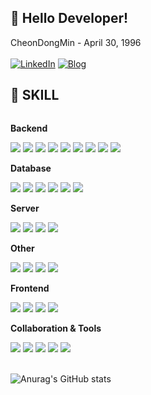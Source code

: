 ## 👋 Hello Developer!

<!--
Here are some ideas to get you started:

- 🔭 I’m currently working on ...
- 🌱 I’m currently learning ...
- 👯 I’m looking to collaborate on ...
- 🤔 I’m looking for help with ...
- 💬 Ask me about ...
- 📫 How to reach me: ...
- 😄 Pronouns: ...
- ⚡ Fun fact: ...
-->

CheonDongMin - April 30, 1996 <br><br>
[![LinkedIn](https://img.shields.io/badge/LinkedIn-%230077B5.svg?style=for-the-badge&logo=linkedin&logoColor=white)](https://www.linkedin.com/in/%EB%8F%99%EB%AF%BC-%EC%B2%9C-9967352a2/)
[![Blog](https://img.shields.io/badge/Blog-%23FF5722.svg?style=for-the-badge&logo=tistory&logoColor=white)](https://frogcodepond.tistory.com/)

## 🔨 SKILL
<div style="display:flex; flex-direction:column; align-items:flex-start;">
    <!-- Backend -->
    <p><strong>Backend</strong></p>
    <div>
        <img src="https://img.shields.io/badge/Java-000000?style=for-the-badge&logo=openjdk&logoColor=white"> 
        <img src="https://img.shields.io/badge/Spring Boot-6DB33F?style=for-the-badge&logo=spring boot&logoColor=white">  
        <img src="https://img.shields.io/badge/Spring Security-6DB33F?style=for-the-badge&logo=Spring Security&logoColor=white">
        <img src="https://img.shields.io/badge/Hibernate-59666C?style=for-the-badge&logo=Hibernate&logoColor=white">      
        <img src="https://img.shields.io/badge/JPA-59666C?style=for-the-badge&logo=&logoColor=white">    
        <img src="https://img.shields.io/badge/junit5-25A162?style=for-the-badge&logo=junit5&logoColor=white">    
        <img src="https://img.shields.io/badge/gradle-02303A?style=for-the-badge&logo=gradle&logoColor=white">    
        <img src="https://img.shields.io/badge/maven-C71A36?style=for-the-badge&logo=apachemaven&logoColor=white">  
        <img src="https://img.shields.io/badge/mybatis / ibatis-000000?style=for-the-badge&logo=mybatis / ibatis&logoColor=white">  
    </div>
    <!-- Database -->
    <p><strong>Database</strong></p>
    <div>
        <img src="https://img.shields.io/badge/postgresql-4169E1?style=for-the-badge&logo=postgresql&logoColor=white"> 
        <img src="https://img.shields.io/badge/mysql-4479A1?style=for-the-badge&logo=mysql&logoColor=white"> 
        <img src="https://img.shields.io/badge/mariddb-4479A1?style=for-the-badge&logo=mariadb&logoColor=white">
        <img src="https://img.shields.io/badge/oracle-F80000?style=for-the-badge&logo=oracle&logoColor=white">
        <img src="https://img.shields.io/badge/Redis-FF4438?style=for-the-badge&logo=Redis&logoColor=white"> 
        <img src="https://img.shields.io/badge/mongodb-47A248?style=for-the-badge&logo=mongodb&logoColor=white">
    </div>
    <!-- Server -->
    <p><strong>Server</strong></p>
    <div>
        <img src="https://img.shields.io/badge/linux-FCC624?style=for-the-badge&logo=linux&logoColor=black"> 
        <img src="https://img.shields.io/badge/apache tomcat-F8DC75?style=for-the-badge&logo=apachetomcat&logoColor=black">
        <img src="https://img.shields.io/badge/ubuntu-E95420?style=for-the-badge&logo=ubuntu&logoColor=white">
        <img src="https://img.shields.io/badge/centos-262577?style=for-the-badge&logo=centos&logoColor=white">
    </div>
    <!-- Other -->
    <p><strong>Other</strong></p>
    <div>
        <img src="https://img.shields.io/badge/Docker-2496ED?style=for-the-badge&logo=Docker&logoColor=white"> 
        <img src="https://img.shields.io/badge/jenkins-D24939?style=for-the-badge&logo=jenkins&logoColor=white"> 
        <img src="https://img.shields.io/badge/kafka-231F20?style=for-the-badge&logo=apachekafka&logoColor=white">
        <img src="https://img.shields.io/badge/aws-232F3E?style=for-the-badge&logo=amazonwebservices&logoColor=white">
    </div>
    <!-- Frontend -->
    <p><strong>Frontend</strong></p>
    <div>
        <img src="https://img.shields.io/badge/html5-E34F26?style=flat-square&logo=html5&logoColor=white"> 
        <img src="https://img.shields.io/badge/css-1572B6?style=flat-square&logo=css3&logoColor=white"> 
        <img src="https://img.shields.io/badge/javascript-F7DF1E?style=flat-square&logo=javascript&logoColor=black"> 
        <img src="https://img.shields.io/badge/jquery-0769AD?style=flat-square&logo=jquery&logoColor=white"> 
    </div>
    <!-- Collaboration & Tools -->
    <p><strong>Collaboration & Tools</strong></p>
    <div> 
        <img src="https://img.shields.io/badge/eclipseide-2C2255?style=for-the-badge&logo=eclipseide&logoColor=white"> 
        <img src="https://img.shields.io/badge/intellijidea-000000?style=for-the-badge&logo=intellijidea&logoColor=white"> 
        <img src="https://img.shields.io/badge/EgovFrame-2CB9F1?style=for-the-badge&logo=&logoColor=white"> 
        <img src="https://img.shields.io/badge/gitlab-FC6D26?style=for-the-badge&logo=gitlab&logoColor=white"> 
        <img src="https://img.shields.io/badge/github-181717?style=for-the-badge&logo=github&logoColor=white"> 
</div><br>
</div>

![Anurag's GitHub stats](https://github-readme-stats.vercel.app/api?username=Cheondongmin&show_icons=true&theme=omni)
